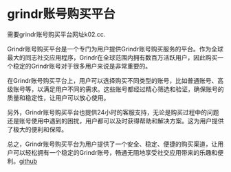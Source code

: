# grindr账号购买平台

需要grindr账号购买平台网址k02.cc.

Grindr账号购买平台是一个专门为用户提供Grindr账号购买服务的平台。作为全球最大的同志社交应用程序，Grindr在全球范围内拥有数百万活跃用户，因此购买一个稳定的Grindr账号对于很多用户来说是非常重要的。

在Grindr账号购买平台上，用户可以选择购买不同类型的账号，比如普通账号、高级账号等，以满足用户不同的需求。这些账号都经过精心筛选和验证，确保账号的质量和稳定性，让用户可以放心使用。

另外，Grindr账号购买平台也提供24小时的客服支持，无论是购买过程中的问题还是账号使用中遇到的困扰，用户都可以及时获得帮助和解决方案。这为用户提供了极大的便利和保障。

总之，Grindr账号购买平台为用户提供了一个安全、稳定、便捷的购买渠道，让用户可以轻松拥有一个稳定的Grindr账号，畅通无阻地享受社交应用带来的乐趣和便利。[github](https://github.com)